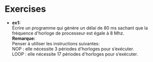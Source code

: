 # Exercises
- **ex1:**  
Écrire un programme qui génére un délai de 80 ms sachant que la fréquence d'horloge de processeur est égale à 8 Mhz.  
**Remarque:**  
Penser à utiliser les instructions suivantes:  
NOP : elle nécessite 3 périodes d'horloges pour s’exécuter.  
LOOP : elle nécessite 17 périodes d'horloges pour s’exécuter.  
